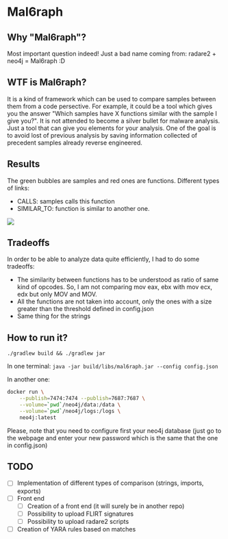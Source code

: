 # Mal6raph

## Why "Mal6raph"?

Most important question indeed! Just a bad name coming from: radare2 + neo4j = Mal6raph :D

## WTF is Mal6raph?

It is a kind of framework which can be used to compare samples between them from a code persective.
For example, it could be a tool which gives you the answer "Which samples have X functions similar with the sample I give you?".
It is not attended to become a silver bullet for malware analysis. Just a tool that can give you elements for your analysis.
One of the goal is to avoid lost of previous analysis by saving information collected of precedent samples already reverse engineered.

## Results
The green bubbles are samples and red ones are functions.
Different types of links:
* CALLS: samples calls this function
* SIMILAR_TO: function is similar to another one.

<img src="./docs/img/graph.svg">

## Tradeoffs
In order to be able to analyze data quite efficiently, I had to do some tradeoffs:
* The similarity between functions has to be understood as ratio of same kind of opcodes. So, I am not comparing mov eax, ebx with mov ecx, edx but only MOV and MOV.
* All the functions are not taken into account, only the ones with a size greater than the threshold defined in config.json
* Same thing for the strings

## How to run it?
`./gradlew build && ./gradlew jar`

In one terminal:
`java -jar build/libs/mal6raph.jar --config config.json`

In another one:

```bash
docker run \
    --publish=7474:7474 --publish=7687:7687 \
    --volume=`pwd`/neo4j/data:/data \
    --volume=`pwd`/neo4j/logs:/logs \
    neo4j:latest
```

Please, note that you need to configure first your neo4j database (just go to the webpage and enter your new password which is the same that the one in config.json)


## TODO

* [ ] Implementation of different types of comparison (strings, imports, exports)
* [ ] Front end
    * [ ] Creation of a front end (it will surely be in another repo)
    * [ ] Possibility to upload FLIRT signatures
    * [ ] Possibility to upload radare2 scripts
* [ ] Creation of YARA rules based on matches